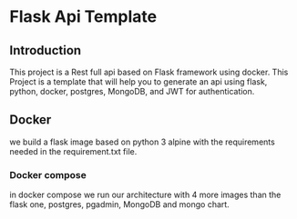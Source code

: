 # Flask Api Template
## Introduction
This project is a Rest full api based on Flask framework using docker.
This Project is a template that will help you to generate an api using flask, python, docker, postgres, MongoDB, and JWT for authentication.
## Docker
we build a flask image based on python 3 alpine with the requirements needed in the requirement.txt file.
### Docker compose
in docker compose we run our architecture with 4 more images than the flask one,
postgres, pgadmin, MongoDB and mongo chart.

